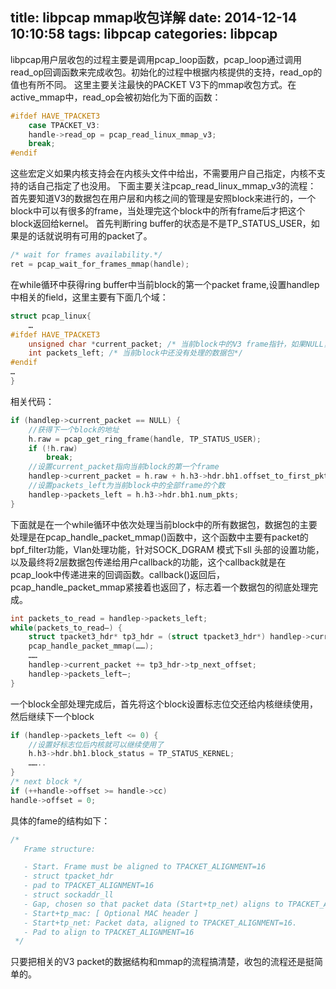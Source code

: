 title: libpcap mmap收包详解
date: 2014-12-14 10:10:58
tags: libpcap
categories: libpcap
---
libpcap用户层收包的过程主要是调用pcap_loop函数，pcap_loop通过调用read_op回调函数来完成收包。初始化的过程中根据内核提供的支持，read_op的值也有所不同。
这里主要关注最快的PACKET V3下的mmap收包方式。在active_mmap中，read_op会被初始化为下面的函数：
``` c
#ifdef HAVE_TPACKET3
    case TPACKET_V3:
    handle->read_op = pcap_read_linux_mmap_v3;
    break;
#endif
```
<!-- more -->
这些宏定义如果内核支持会在内核头文件中给出，不需要用户自己指定，内核不支持的话自己指定了也没用。
下面主要关注pcap_read_linux_mmap_v3的流程：
首先要知道V3的数据包在用户层和内核之间的管理是安照block来进行的，一个block中可以有很多的frame，当处理完这个block中的所有frame后才把这个block返回给kernel。
首先判断ring buffer的状态是不是TP_STATUS_USER，如果是的话就说明有可用的packet了。
``` c
/* wait for frames availability.*/
ret = pcap_wait_for_frames_mmap(handle);
```
在while循环中获得ring buffer中当前block的第一个packet frame,设置handlep中相关的field，这里主要有下面几个域：
``` c
struct pcap_linux{
    …
#ifdef HAVE_TPACKET3
    unsigned char *current_packet; /* 当前block中的V3 frame指针，如果NULL，说明当前block中没有数据包了，要去下一个block中取了*/
    int packets_left; /* 当前block中还没有处理的数据包*/
#endif
…
}
```
相关代码：
``` c
if (handlep->current_packet == NULL) {
    //获得下一个block的地址
    h.raw = pcap_get_ring_frame(handle, TP_STATUS_USER);
    if (!h.raw)
        break;
    //设置current_packet指向当前block的第一个frame
    handlep->current_packet = h.raw + h.h3->hdr.bh1.offset_to_first_pkt;
    //设置packets_left为当前block中的全部frame的个数
    handlep->packets_left = h.h3->hdr.bh1.num_pkts;
}
```
下面就是在一个while循环中依次处理当前block中的所有数据包，数据包的主要处理是在pcap_handle_packet_mmap()函数中，这个函数中主要有packet的bpf_filter功能，Vlan处理功能，针对SOCK_DGRAM 模式下sll 头部的设置功能，以及最终将2层数据包传递给用户callback的功能，这个callback就是在pcap_look中传递进来的回调函数。callback()返回后，
pcap_handle_packet_mmap紧接着也返回了，标志着一个数据包的彻底处理完成。
``` c
int packets_to_read = handlep->packets_left;
while(packets_to_read–) {
    struct tpacket3_hdr* tp3_hdr = (struct tpacket3_hdr*) handlep->current_packet;
    pcap_handle_packet_mmap(……);
    ……
    handlep->current_packet += tp3_hdr->tp_next_offset;
    handlep->packets_left–;
}
```
一个block全部处理完成后，首先将这个block设置标志位交还给内核继续使用，然后继续下一个block
``` c
if (handlep->packets_left <= 0) {
    //设置好标志位后内核就可以继续使用了
    h.h3->hdr.bh1.block_status = TP_STATUS_KERNEL;
    ……..
}
/* next block */
if (++handle->offset >= handle->cc)
handle->offset = 0;
```
具体的fame的结构如下：
``` c
/*
   Frame structure:

   - Start. Frame must be aligned to TPACKET_ALIGNMENT=16
   - struct tpacket_hdr
   - pad to TPACKET_ALIGNMENT=16
   - struct sockaddr_ll
   - Gap, chosen so that packet data (Start+tp_net) aligns to TPACKET_ALIGNMENT=16
   - Start+tp_mac: [ Optional MAC header ]
   - Start+tp_net: Packet data, aligned to TPACKET_ALIGNMENT=16.
   - Pad to align to TPACKET_ALIGNMENT=16
 */
```
只要把相关的V3 packet的数据结构和mmap的流程搞清楚，收包的流程还是挺简单的。